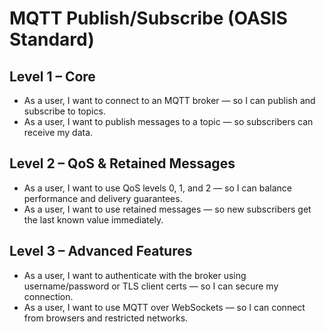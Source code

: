 # MQTT Publish/Subscribe (OASIS Standard)

## Level 1 – Core
- As a user, I want to connect to an MQTT broker — so I can publish and subscribe to topics.  
- As a user, I want to publish messages to a topic — so subscribers can receive my data.  

## Level 2 – QoS & Retained Messages
- As a user, I want to use QoS levels 0, 1, and 2 — so I can balance performance and delivery guarantees.  
- As a user, I want to use retained messages — so new subscribers get the last known value immediately.  

## Level 3 – Advanced Features
- As a user, I want to authenticate with the broker using username/password or TLS client certs — so I can secure my connection.  
- As a user, I want to use MQTT over WebSockets — so I can connect from browsers and restricted networks.  
